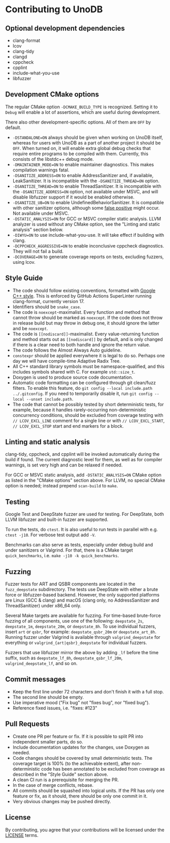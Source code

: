 <!--- -*- gfm -*- -->

# Contributing to UnoDB

## Optional development dependencies

* clang-format
* lcov
* clang-tidy
* clangd
* cppcheck
* cpplint
* include-what-you-use
* libfuzzer

## Development CMake options

The regular CMake option `-DCMAKE_BUILD_TYPE` is recognized. Setting it to
`Debug` will enable a lot of assertions, which are useful during development.

There also other development-specific options. All of them are `OFF` by default.

* `-DSTANDALONE=ON` always should be given when working on UnoDB itself, whereas
  for users with UnoDB as a part of another project it should be `OFF`. When
  turned on, it will enable extra global debug checks that require entire
  programs to be compiled with them. Currently, this consists of the libstdc++
  debug mode.
* `-DMAINTAINER_MODE=ON` to enable maintainer diagnostics. This makes
  compilation warnings fatal.
* `-DSANITIZE_ADDRESS=ON` to enable AddressSanitizer and, if available,
  LeakSanitizer. It is incompatible with the `-DSANITIZE_THREAD=ON` option.
* `-DSANITIZE_THREAD=ON` to enable ThreadSanitizer. It is incompatible with the
  `-DSANITIZE_ADDRESS=ON` option, not available under MSVC, and will disable
  libfuzzer support if it would be enabled otherwise.
* `-DSANITIZE_UB=ON` to enable UndefinedBehaviorSanitizer. It is compatible with
  other sanitizer options, although some
  [false positive][sanitizer-combination-bug] might occur. Not available under
  MSVC.
* `-DSTATIC_ANALYSIS=ON` for GCC or MSVC compiler static analysis. LLVM analyzer
  is used without any CMake option, see the "Linting and static analysis"
  section below.
* `-DIWYU=ON` to use include-what-you-use. It will take effect if building with
  clang.
* `-DCPPCHECK_AGGRESSIVE=ON` to enable inconclusive cppcheck diagnostics. They
  will not fail a build.
* `-DCOVERAGE=ON` to generate coverage reports on tests, excluding fuzzers,
  using lcov.

## Style Guide

* The code should follow existing conventions, formatted with
  [Google C++ style][gc++style]. This is enforced by GitHub Actions SuperLinter
  running clang-format, currently version 17.
* Identifiers should be `snake_case`.
* The code is `noexcept`-maximalist. Every function and method that cannot throw
  should be marked as `noexcept`. If the code does not throw in release build
  but may throw in debug one, it should ignore the latter and be `noexcept`.
* The code is `[[nodiscard]]`-maximalist. Every value-returning function and
  method starts out as `[[nodiscard]]` by default, and is only changed if there
  is a clear need to both handle and ignore the return value.
* The code follows the Almost Always Auto guideline.
* `constexpr` should be applied everywhere it is legal to do so. Perhaps one day
  we will have compile-time Adaptive Radix Tree.
* All C++ standard library symbols must be namespace-qualified, and this
  includes symbols shared with C. For example `std::size_t`.
* Doxygen is used to produce source code documentation.
* Automatic code formatting can be configured through git clean/fuzz filters. To
  enable this feature, do `git config --local include.path ../.gitconfig`. If
  you need to temporarily disable it, run `git config --local --unset
  include.path`.
* The code that cannot be possibly tested by short deterministic tests, for
  example, because it handles rarely-occurring non-deterministic concurrency
  conditions, should be excluded from coverage testing with `// LCOV_EXCL_LINE`
  comment for a single line or with `// LCOV_EXCL_START`, `// LCOV_EXCL_STOP`
  start and end markers for a block.

## Linting and static analysis

clang-tidy, cppcheck, and cpplint will be invoked automatically during the build
if found. The current diagnostic level for them, as well as for compiler
warnings, is set very high and can be relaxed if needed.

For GCC or MSVC static analysis, add `-DSTATIC_ANALYSIS=ON` CMake option as
listed in the "CMake options" section above. For LLVM, no special CMake option
is needed; instead prepend `scan-build` to `make`.

## Testing

Google Test and DeepState fuzzer are used for testing. For DeepState, both LLVM
libfuzzer and built-in fuzzer are supported.

To run the tests, do `ctest`. It is also useful to run tests in parallel with
e.g. `ctest -j10`. For verbose test output add `-V`.

Benchmarks can also serve as tests, especially under debug build and under
sanitizers or Valgrind. For that, there is a CMake target `quick_benchmarks`,
i.e. `make -j10 -k quick_benchmarks`.

## Fuzzing

Fuzzer tests for ART and QSBR components are located in the `fuzz_deepstate`
subdirectory. The tests use DeepState with either a brute force or
libfuzzer-based backend. However, the only supported platforms are Linux (GCC &
clang) and macOS (clang only, no AddressSanitizer and ThreadSanitizer) under
x86_64 only.

Several Make targets are available for fuzzing. For time-based brute-force
fuzzing of all components, use one of the following: `deepstate_2s`,
`deepstate_1m`, `deepstate_20m`, or `deepstate_8h`. To use individual fuzzers,
insert `art` or `qsbr`, for example: `deepstate_qsbr_20m` or `deepstate_art_8h`.
Running fuzzer under Valgrind is available through `valgrind_deepstate` for
everything or `valgrind_{art|qsbr}_deepstate` for individual fuzzers.

Fuzzers that use libfuzzer mirror the above by adding `_lf` before the time
suffix, such as `deepstate_lf_8h`, `deepstate_qsbr_lf_20m`,
`valgrind_deepstate_lf`, and so on.

## Commit messages

* Keep the first line under 72 characters and don't finish it with a full stop.
* The second line should be empty.
* Use imperative mood ("Fix bug" not "fixes bug", nor "fixed bug").
* Reference fixed issues, i.e. "fixes: #123"

## Pull Requests

* Create one PR per feature or fix. If it is possible to split PR into
  independent smaller parts, do so.
* Include documentation updates for the changes, use Doxygen as needed.
* Code changes should be covered by small deterministic tests. The coverage
  target is 100% (to the achievable extent), after non-deterministic code has
  been annotated to be excluded from coverage as described in the "Style Guide"
  section above.
* A clean CI run is a prerequisite for merging the PR.
* In the case of merge conflicts, rebase.
* All commits should be squashed into logical units. If the PR has only one
  feature or fix, as it should, there should be only one commit in it.
* Very obvious changes may be pushed directly.

## License

By contributing, you agree that your contributions will be licensed under the
[LICENSE](LICENSE) terms.

[gc++style]: https://google.github.io/styleguide/cppguide.html
"Google C++ Style Guide"

[sanitizer-combination-bug]: https://github.com/google/sanitizers/issues/1106
